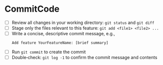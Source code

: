 # CommitCode

- [ ] Review all changes in your working directory: `git status` and `git diff`
- [ ] Stage only the files relevant to this feature: `git add <file1> <file2> ...`
- [ ] Write a concise, descriptive commit message, e.g.,  
  ```
  Add feature YourFeatureName: [brief summary]
  ```
- [ ] Run `git commit` to create the commit
- [ ] Double‐check: `git log -1` to confirm the commit message and contents
